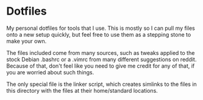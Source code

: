 # Dotfiles
My personal dotfiles for tools that I use. This is mostly so I can pull my files onto a new setup quickly, but feel free to use them as a stepping stone to make your own.

The files included come from many sources, such as tweaks applied to the stock Debian .bashrc or a .vimrc from many different suggestions on reddit. Because of that, don't feel like you need to give me credit for any of that, if you are worried about such things. 

The only special file is the linker script, which creates simlinks to the files in this directory with the files at their home/standard locations. 
